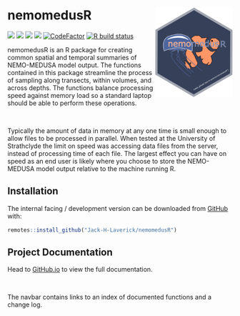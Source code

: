 
<!-- README.md is generated from README.Rmd. Please edit that file -->

# nemomedusR <a href='https://jack-h-laverick.github.io/nemomedusR'><img src='man/figures/logo.png' align="right" height="200"/></a>

<!-- badges: start -->

[![](https://img.shields.io/badge/lifecycle-experimental-orange.svg)](https://www.tidyverse.org/lifecycle/#experimental)
[![](https://img.shields.io/badge/devel%20version-0.0.1-blue.svg)](https://github.com/Jack-H-Laverick/nemomedusR)
[![](https://img.shields.io/github/last-commit/Jack-H-Laverick/nemomedusR.svg)](https://github.com/Jack-H-Laverick/nemomedusR/commits/master)
[![](https://img.shields.io/github/languages/code-size/Jack-H-Laverick/nemomedusR.svg)](https://github.com/Jack-H-Laverick/nemomedusR)
[![CodeFactor](https://www.codefactor.io/repository/github/Jack-H-Laverick/nemomedusR/badge)](https://www.codefactor.io/repository/github/Jack-H-Laverick/nemomedusR)
[![R build
status](https://github.com/Jack-H-Laverick/nemomedusR/workflows/R-CMD-check/badge.svg)](https://github.com/Jack-H-Laverick/nemomedusR/actions)
<!-- badges: end -->

nemomedusR is an R package for creating common spatial and temporal
summaries of NEMO-MEDUSA model output. The functions contained in this
package streamline the process of sampling along transects, within
volumes, and across depths. The functions balance processing speed
against memory load so a standard laptop should be able to perform these
operations.

<br/>

Typically the amount of data in memory at any one time is small enough
to allow files to be processed in parallel. When tested at the
University of Strathclyde the limit on speed was accessing data files
from the server, instead of processing time of each file. The largest
effect you can have on speed as an end user is likely where you choose
to store the NEMO-MEDUSA model output relative to the machine running R.

## Installation

The internal facing / development version can be downloaded from
[GitHub](https://github.com/) with:

``` r
remotes::install_github("Jack-H-Laverick/nemomedusR")
```

## Project Documentation

Head to
[GitHub.io](https://jack-h-laverick.github.io/nemomedusR/index.html) to
view the full documentation.

<br/>

The navbar contains links to an index of documented functions and a
change log.
